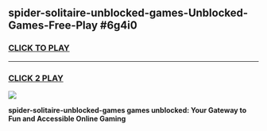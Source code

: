 
## spider-solitaire-unblocked-games-Unblocked-Games-Free-Play #6g4i0
<h3>
<a href="https://us.freeplayer.one?title=spider-solitaire-unblocked-games&ref=9M">CLICK TO PLAY</a></h3>
<hr>

<h3>
<a href="https://us.freeplayer.one?title=spider-solitaire-unblocked-games&ref=9M">CLICK 2 PLAY</a>
  
</h3>

<a href="https://us.freeplayer.one?title=spider-solitaire-unblocked-games&ref=9M"><img src="https://clearcache.store/games.png"></a>


**spider-solitaire-unblocked-games games unblocked: Your Gateway to Fun and Accessible Online Gaming**
